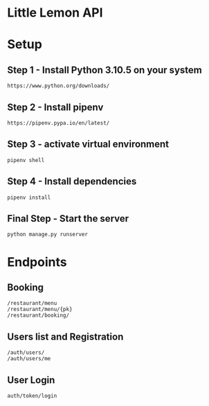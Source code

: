# Little Lemon API

# Setup
## Step 1 - Install Python 3.10.5 on your system
```
https://www.python.org/downloads/
```
## Step 2 - Install pipenv
```
https://pipenv.pypa.io/en/latest/
```
## Step 3 - activate virtual environment
```
pipenv shell
```
## Step 4 - Install dependencies
```
pipenv install
```
## Final Step - Start the server
```
python manage.py runserver
```

# Endpoints
## Booking
```
/restaurant/menu
/restaurant/menu/{pk}
/restaurant/booking/
```

## Users list and Registration
```
/auth/users/
/auth/users/me
```
## User Login
```
auth/token/login
```